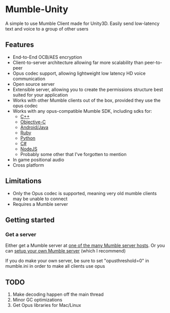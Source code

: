 # Mumble-Unity

A simple to use Mumble Client made for Unity3D.
Easily send low-latency text and voice to a group of other users

## Features
* End-to-End OCB/AES encryption
* Client-to-server architecture allowing far more scalability than peer-to-peer
* Opus codec support, allowing lightweight low latency HD voice communication
* Open source server
* Extensible server, allowing you to create the permissions structure best suited for your application
* Works with other Mumble clients out of the box, provided they use the opus codec
* Works with any opus-compatible Mumble SDK, including sdks for:
  * [C++](https://github.com/mumble-voip/mumble)
  * [Objective-C](https://github.com/mumble-voip/mumblekit)
  * [Android/Java](https://github.com/pcgod/mumble-android)
  * [Ruby](https://github.com/mattvperry/mumble-ruby)
  * [Python](https://github.com/frymaster/mumbleclient)
  * [C#](https://github.com/martindevans/MumbleSharp)
  * [NodeJS](https://github.com/Rantanen/node-mumble)
  * Probably some other that I've forgotten to mention
* In game positional audio
* Cross platform

## Limitations
* Only the Opus codec is supported, meaning very old mumble clients may be unable to connect
* Requires a Mumble server

## Getting started
### Get a server
   Either get a Mumble server at [one of the many Mumble server hosts](https://wiki.mumble.info/wiki/Hosters).
Or you can [setup your own Mumble server](https://wiki.mumble.info/wiki/Installing_Mumble) (which I recommend)

   If you do make your own server, be sure to set "opusthreshold=0" in mumble.ini in order to make all clients use opus

## TODO
1. Make decoding happen off the main thread
2. Minor GC optimizations
3. Get Opus libraries for Mac/Linux
